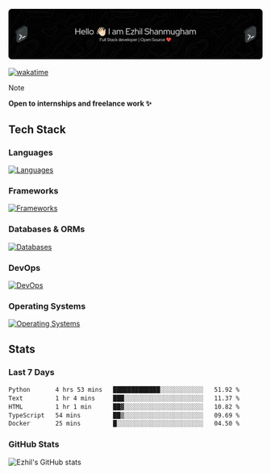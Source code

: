 ![Header](./.github/workflows/header.png)

[![wakatime](https://wakatime.com/badge/user/e780b5d2-6a76-4fde-a594-4ff159327ad3.svg)](https://wakatime.com/@e780b5d2-6a76-4fde-a594-4ff159327ad3)

> [!NOTE]  
> **Open to internships and freelance work ✨**

## Tech Stack

### Languages

[![Languages](https://skillicons.dev/icons?i=python,java,kotlin,javascript,typescript,php&theme=dark)](https://skillicons.dev)

### Frameworks

[![Frameworks](https://skillicons.dev/icons?i=react,next,tailwind,express,flask,jquery,bootstrap&theme=dark)](https://skillicons.dev)

### Databases & ORMs

[![Databases](https://skillicons.dev/icons?i=mysql,postgres,mongodb,prisma&theme=dark)](https://skillicons.dev)

### DevOps

[![DevOps](https://skillicons.dev/icons?i=aws,azure,gcp,cloudflare,vercel,docker,git,github,githubactions,nginx&theme=dark)](https://skillicons.dev)

### Operating Systems

[![Operating Systems](https://skillicons.dev/icons?i=windows,ubuntu&theme=dark)](https://skillicons.dev)

## Stats

### Last 7 Days

<!--START_SECTION:waka-->

```txt
Python       4 hrs 53 mins   █████████████░░░░░░░░░░░░   51.92 %
Text         1 hr 4 mins     ███░░░░░░░░░░░░░░░░░░░░░░   11.37 %
HTML         1 hr 1 min      ██▓░░░░░░░░░░░░░░░░░░░░░░   10.82 %
TypeScript   54 mins         ██▒░░░░░░░░░░░░░░░░░░░░░░   09.69 %
Docker       25 mins         █░░░░░░░░░░░░░░░░░░░░░░░░   04.50 %
```

<!--END_SECTION:waka-->

### GitHub Stats

![Ezhil's GitHub stats](https://github-readme-stats.vercel.app/api?username=ezhil56x&theme=dark&show_icons=true)
